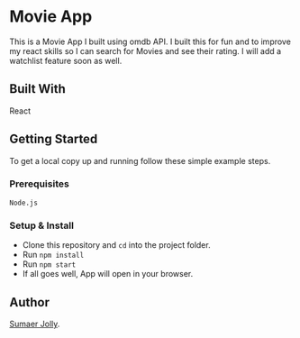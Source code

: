 # Movie App

This is a Movie App I built using omdb API. I built this for fun and to improve my react skills so I can search for Movies and see their rating. I will add a watchlist feature soon as well.

## Built With

React 

## Getting Started

To get a local copy up and running follow these simple example steps.

### Prerequisites

    Node.js

### Setup & Install

- Clone this repository and `cd` into the project folder.
- Run `npm install`
- Run `npm start`
- If all goes well, App will open in your browser.

## Author

[Sumaer Jolly](https://github.com/sumaerjolly/).

